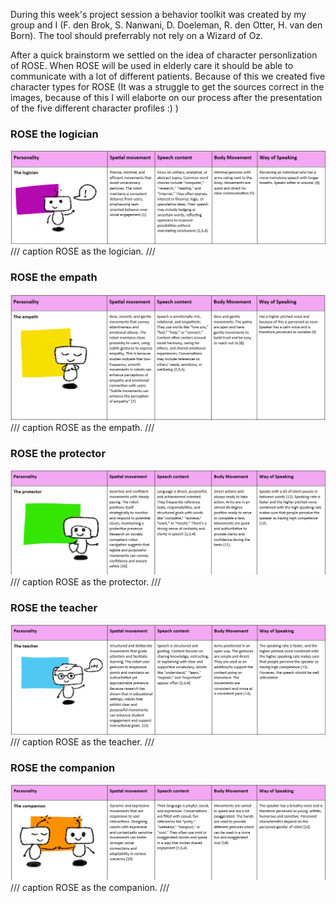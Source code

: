 During this week's project session a behavior toolkit was created by my group and I (F. den Brok, S. Nanwani, D. Doeleman, R. den Otter, H. van den Born). The tool should preferrably not rely on a Wizard of Oz.

After a quick brainstorm we settled on the idea of character personlization of ROSE. When ROSE will be used in elderly care it should be able to communicate with a lot of different patients. Because of this we created five character types for ROSE (It was a struggle to get the sources correct in the images, because of this I will elaborte on our process after the presentation of the five different character profiles :) ) 

### ROSE the logician

![ROSE as the logician](images/table_logician.png)
/// caption
ROSE as the logician.
/// 

### ROSE the empath

![ROSE as the empath](images/table_empath.png)
/// caption
ROSE as the empath.
/// 

### ROSE the protector

![ROSE as the protector](images/table_protector.png)
/// caption
ROSE as the protector.
/// 

### ROSE the teacher

![ROSE as the teacher](images/table_teacher.png)
/// caption
ROSE as the teacher.
/// 

### ROSE the companion

![ROSE as the companion](images/table%20companion.png)
/// caption
ROSE as the companion.
/// 
